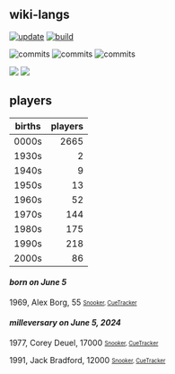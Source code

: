 ## wiki-langs
[![update](https://github.com/dreamerminsk/wiki-langs/actions/workflows/update-tables.yml/badge.svg)](https://github.com/dreamerminsk/wiki-langs/actions/workflows/update-tables.yml)
[![build](https://github.com/dreamerminsk/wiki-langs/actions/workflows/build.yml/badge.svg)](https://github.com/dreamerminsk/wiki-langs/actions/workflows/build.yml)

![commits](https://img.shields.io/github/commit-activity/y/dreamerminsk/wiki-langs)
![commits](https://img.shields.io/github/commit-activity/m/dreamerminsk/wiki-langs)
![commits](https://img.shields.io/github/commit-activity/w/dreamerminsk/wiki-langs)

![](https://img.shields.io/github/languages/code-size/dreamerminsk/wiki-langs)
![](https://img.shields.io/github/repo-size/dreamerminsk/wiki-langs)

## players
| births | players |
| :----: | ------: |
| 0000s | 2665 |
| 1930s | 2 |
| 1940s | 9 |
| 1950s | 13 |
| 1960s | 52 |
| 1970s | 144 |
| 1980s | 175 |
| 1990s | 218 |
| 2000s | 86 |

#### ***born on June  5***
1969, Alex Borg, 55 <sub><sup>[Snooker](http://www.snooker.org/res/index.asp?player=515), [CueTracker](http://cuetracker.net/Players/alex-borg/)</sup></sub>


#### ***milleversary on June  5, 2024***
1977, Corey Deuel, 17000 <sub><sup>[Snooker](http://www.snooker.org/res/index.asp?player=1497), [CueTracker](http://cuetracker.net/Players/corey-deuel/)</sup></sub>

1991, Jack Bradford, 12000 <sub><sup>[Snooker](http://www.snooker.org/res/index.asp?player=613), [CueTracker](http://cuetracker.net/Players/jack-bradford/)</sup></sub>



